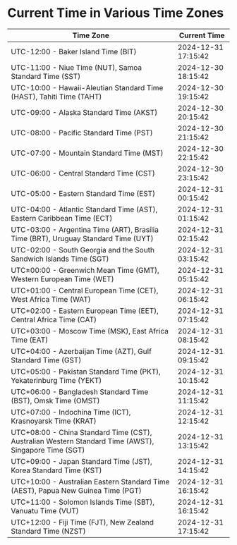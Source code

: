 # Current Time in Various Time Zones

| Time Zone | Current Time |
|-----------|--------------|
| UTC-12:00 - Baker Island Time (BIT) | 2024-12-31 17:15:42 |
| UTC-11:00 - Niue Time (NUT), Samoa Standard Time (SST) | 2024-12-30 18:15:42 |
| UTC-10:00 - Hawaii-Aleutian Standard Time (HAST), Tahiti Time (TAHT) | 2024-12-30 19:15:42 |
| UTC-09:00 - Alaska Standard Time (AKST) | 2024-12-30 20:15:42 |
| UTC-08:00 - Pacific Standard Time (PST) | 2024-12-30 21:15:42 |
| UTC-07:00 - Mountain Standard Time (MST) | 2024-12-30 22:15:42 |
| UTC-06:00 - Central Standard Time (CST) | 2024-12-30 23:15:42 |
| UTC-05:00 - Eastern Standard Time (EST) | 2024-12-31 00:15:42 |
| UTC-04:00 - Atlantic Standard Time (AST), Eastern Caribbean Time (ECT) | 2024-12-31 01:15:42 |
| UTC-03:00 - Argentina Time (ART), Brasília Time (BRT), Uruguay Standard Time (UYT) | 2024-12-31 02:15:42 |
| UTC-02:00 - South Georgia and the South Sandwich Islands Time (SGT) | 2024-12-31 03:15:42 |
| UTC±00:00 - Greenwich Mean Time (GMT), Western European Time (WET) | 2024-12-31 05:15:42 |
| UTC+01:00 - Central European Time (CET), West Africa Time (WAT) | 2024-12-31 06:15:42 |
| UTC+02:00 - Eastern European Time (EET), Central Africa Time (CAT) | 2024-12-31 07:15:42 |
| UTC+03:00 - Moscow Time (MSK), East Africa Time (EAT) | 2024-12-31 08:15:42 |
| UTC+04:00 - Azerbaijan Time (AZT), Gulf Standard Time (GST) | 2024-12-31 09:15:42 |
| UTC+05:00 - Pakistan Standard Time (PKT), Yekaterinburg Time (YEKT) | 2024-12-31 10:15:42 |
| UTC+06:00 - Bangladesh Standard Time (BST), Omsk Time (OMST) | 2024-12-31 11:15:42 |
| UTC+07:00 - Indochina Time (ICT), Krasnoyarsk Time (KRAT) | 2024-12-31 12:15:42 |
| UTC+08:00 - China Standard Time (CST), Australian Western Standard Time (AWST), Singapore Time (SGT) | 2024-12-31 13:15:42 |
| UTC+09:00 - Japan Standard Time (JST), Korea Standard Time (KST) | 2024-12-31 14:15:42 |
| UTC+10:00 - Australian Eastern Standard Time (AEST), Papua New Guinea Time (PGT) | 2024-12-31 16:15:42 |
| UTC+11:00 - Solomon Islands Time (SBT), Vanuatu Time (VUT) | 2024-12-31 16:15:42 |
| UTC+12:00 - Fiji Time (FJT), New Zealand Standard Time (NZST) | 2024-12-31 17:15:42 |
